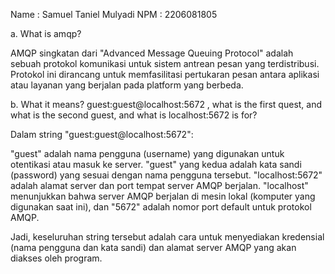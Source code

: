 Name    : Samuel Taniel Mulyadi
NPM     : 2206081805

a. What is amqp?

AMQP singkatan dari "Advanced Message Queuing Protocol" adalah sebuah protokol komunikasi untuk sistem antrean pesan yang terdistribusi. Protokol ini dirancang untuk memfasilitasi pertukaran pesan antara aplikasi atau layanan yang berjalan pada platform yang berbeda.

b. What it means? guest:guest@localhost:5672 , what is the first quest, and what is the second guest, and what is localhost:5672 is for?

Dalam string "guest:guest@localhost:5672":

"guest" adalah nama pengguna (username) yang digunakan untuk otentikasi atau masuk ke server.
"guest" yang kedua adalah kata sandi (password) yang sesuai dengan nama pengguna tersebut.
"localhost:5672" adalah alamat server dan port tempat server AMQP berjalan. "localhost" menunjukkan bahwa server AMQP berjalan di mesin lokal (komputer yang digunakan saat ini), dan "5672" adalah nomor port default untuk protokol AMQP.

Jadi, keseluruhan string tersebut adalah cara untuk menyediakan kredensial (nama pengguna dan kata sandi) dan alamat server AMQP yang akan diakses oleh program. 